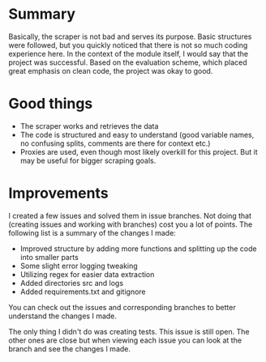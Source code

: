 # Summary

Basically, the scraper is not bad and serves its purpose. Basic structures were followed, but you quickly noticed that there is not so much coding experience here. In the context of the module itself, I would say that the project was successful. Based on the evaluation scheme, which placed great emphasis on clean code, the project was okay to good.

# Good things
 
* The scraper works and retrieves the data
* The code is structured and easy to understand (good variable names, no confusing splits, comments are there for context etc.)
* Proxies are used, even though most likely overkill for this project. But it may be useful for bigger scraping goals.

# Improvements

I created a few issues and solved them in issue branches. Not doing that (creating issues and working with branches) cost you a lot of points. The following list is a summary of the changes I made:
* Improved structure by adding more functions and splitting up the code into smaller parts
* Some slight error logging tweaking
* Utilizing regex for easier data extraction
* Added directories src and logs
* Added requirements.txt and gitignore

You can check out the issues and corresponding branches to better understand the changes I made.

The only thing I didn't do was creating tests. This issue is still open. The other ones are close but when viewing each issue you can look at the branch and see the changes I made.


